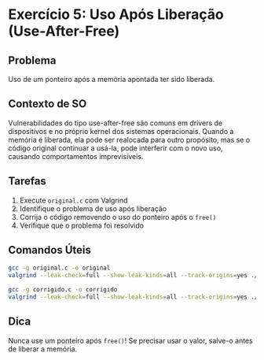 # Exercício 5: Uso Após Liberação (Use-After-Free)

## Problema
Uso de um ponteiro após a memória apontada ter sido liberada.

## Contexto de SO
Vulnerabilidades do tipo use-after-free são comuns em drivers de dispositivos e no próprio kernel dos sistemas operacionais. Quando a memória é liberada, ela pode ser realocada para outro propósito, mas se o código original continuar a usá-la, pode interferir com o novo uso, causando comportamentos imprevisíveis.

## Tarefas
1. Execute `original.c` com Valgrind
2. Identifique o problema de uso após liberação
3. Corrija o código removendo o uso do ponteiro após o `free()`
4. Verifique que o problema foi resolvido

## Comandos Úteis
```bash
gcc -g original.c -o original
valgrind --leak-check=full --show-leak-kinds=all --track-origins=yes ./original > valgrind_original.txt 2>&1

gcc -g corrigido.c -o corrigido
valgrind --leak-check=full --show-leak-kinds=all --track-origins=yes ./corrigido > valgrind_corrigido.txt 2>&1
```

## Dica
Nunca use um ponteiro após `free()`! Se precisar usar o valor, salve-o antes de liberar a memória.
